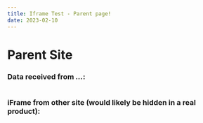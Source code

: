 ```yaml
---
title: Iframe Test - Parent page!
date: 2023-02-10
---
```




<h1 id="title">Parent Site</h1>
  <div>
    <h3>Data received from <em id="messageOrigin">...</em>:</h3>
    <pre id="dataRetrieved"></pre>
  </div>

  <div id="iframeContainer">
    <h3>iFrame from other site (would likely be hidden in a real product):</h3>
  </div>


  <div id="otherParentLink"></div>

  <script>
    (function () {
      // Create the iframe to communicate with.
      var iframeContainer = document.getElementById('iframeContainer');
      var iframe = document.createElement('iframe');
      iframe.src='https://idyllic-kulfi-7c87be.netlify.app/';
      iframe.width='500';
      iframe.height='100';
      iframeContainer.appendChild(iframe);

      window.addEventListener('message', function (event) {
        // Verify the message's origin before trusting it.
        if (event.origin !== 'https://idyllic-kulfi-7c87be.netlify.app') {
          // Handle message from an evil domain.
          alert('Message event received from bad origin');
        }
        else {
          // Handle message from a valid domain.
          document.getElementById('dataRetrieved').textContent = event.data;
          document.getElementById('messageOrigin').textContent = event.origin;
        }
      });
    })();

    (function () {
      var title = document.getElementById('title');
      var otherParentLink = document.getElementById('otherParentLink');
      var isGood = window.location.host === 'https://sbackp.com';
      title.textContent = (isGood ? '' : 'Evil ') + 'Parent Site'
      otherParentLink.innerHTML = [
        '<a href="http://',
        isGood ? 'evil-' : '',
        'sbackp.com">Try ',
        isGood ? 'Evil' : 'Good',
        ' Parent</a>'
      ].join('');
    })();
  
  console.log('test');
  </script>
